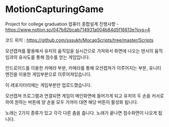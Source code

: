 # MotionCapturingGame
Project for college graduation
컴퓨터 종합설계
진행사항 - https://www.notion.so/047b82bcab714931a004b84d5f16613e?pvs=4

코드 위치 : https://github.com/sssukh/MocapScripts/tree/master/Scripts

모션캡쳐를 활용해서 유저의 움직임을 실시간으로 가져와서
화면에 나오는 댄서의 움직임과의 유사도를 통해 점수를 얻는 게임입니다.

안드로이드를 이용한 카메라 부분, 카메라를 통해 모션캡쳐가 이루어지는 부분, 
유니티엔진을 이용한 게임부분으로 이루어져있습니다.

이 레포지터리에는 게임부분만 업로드했습니다.

모션캡쳐 프로그램과 연결되면 게임이 메인화면에 들어가게 되고 
유저의 두 손을 커서로 하여 원하는 버튼에 양 손을 모두 가까이 대면
해당 버튼이 활성화 됩니다.

노래는 2가지 종류가 있고 각각 다른 춤을 춥니다.
노래가 끝나면 점수화면이 나오게 됩니다.



